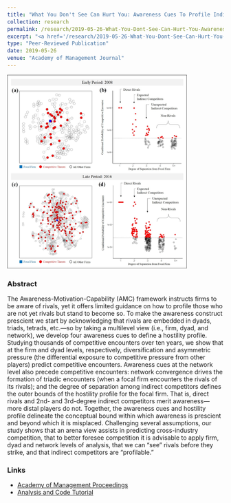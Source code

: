 ```yaml
---
title: "What You Don't See Can Hurt You: Awareness Cues To Profile Indirect Competitors?"
collection: research
permalink: /research/2019-05-26-What-You-Dont-See-Can-Hurt-You-Awareness-Cues-To-Profile-Indirect-Competitors
excerpt: "<a href='/research/2019-05-26-What-You-Dont-See-Can-Hurt-You-Awareness-Cues-To-Profile-Indirect-Competitors'><img src='/images/Awareness_Cues_Fig3_Late_Period_png.png' style='max-height:155px;'></a><br/><br/> Multilevel hostility profile to identify which indirect competitors may become direct rivals."
type: "Peer-Reviewed Publication"
date: 2019-05-26
venue: "Academy of Management Journal"
---
```


<img src='/images/Awareness_Cues_Fig3_png.png' style="max-height:450px;">

### Abstract 
The Awareness-Motivation-Capability (AMC) framework instructs firms to be aware of rivals, yet it offers limited guidance on how to profile those who are not yet rivals but stand to become so.  To make the awareness construct prescient we start by acknowledging that rivals are embedded in dyads, triads, tetrads, etc.—so by taking a multilevel view (i.e., firm, dyad, and network), we develop four awareness cues to define a hostility profile.  Studying thousands of competitive encounters over ten years, we show that at the firm and dyad levels, respectively, diversification and asymmetric pressure (the differential exposure to competitive pressure from other players) predict competitive encounters.  Awareness cues at the network level also precede competitive encounters: network convergence drives the formation of triadic encounters (when a focal firm encounters the rivals of its rivals); and the degree of separation among indirect competitors defines the outer bounds of the hostility profile for the focal firm.  That is, direct rivals and 2nd- and 3rd-degree indirect competitors merit awareness—more distal players do not.  Together, the awareness cues and hostility profile delineate the conceptual bound within which awareness is prescient and beyond which it is misplaced.  Challenging several assumptions, our study shows that an arena view assists in predicting cross-industry competition, that to better foresee competition it is advisable to apply firm, dyad and network levels of analysis, that we can “see” rivals before they strike, and that indirect competitors are “profilable.” 


### Links
* [Academy of Management Proceedings](https://journals.aom.org/doi/10.5465/ambpp.2017.16381abstract)
* [Analysis and Code Tutorial](/code/compnet-awareness-tutorial-part-1)

